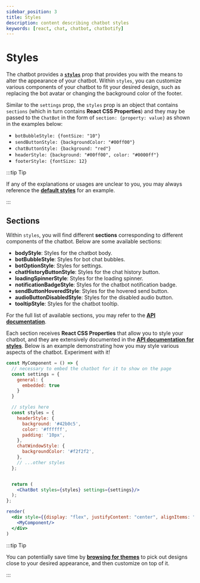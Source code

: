 ```yaml
---
sidebar_position: 3
title: Styles
description: content describing chatbot styles
keywords: [react, chat, chatbot, chatbotify]
---
```


# Styles

The chatbot provides a [**`styles`**](/api/styles) prop that provides you with the means to alter the appearance of your chatbot. Within `styles`, you can customize various components of your chatbot to fit your desired design, such as replacing the bot avatar or changing the background color of the footer.

Similar to the `settings` prop, the `styles` prop is an object that contains `sections` (which in turn contains **React CSS Properties**) and they may be passed to the `ChatBot` in the form of `section: {property: value}` as shown in the examples below:

- `botBubbleStyle: {fontSize: "10"}`
- `sendButtonStyle: {backgroundColor: "#00ff00"}`
- `chatButtonStyle: {background: "red"}`
- `headerStyle: {background: "#00ff00", color: "#0000ff"}`
- `footerStyle: {fontSize: 12}`

:::tip Tip

If any of the explanations or usages are unclear to you, you may always reference the [**default styles**](/api/styles) for an example.

:::

## Sections

Within `styles`, you will find different **sections** corresponding to different components of the chatbot. Below are some available sections:

- **bodyStyle**: Styles for the chatbot body.
- **botBubbleStyle**: Styles for bot chat bubbles.
- **botOptionStyle**:	Styles for settings.
- **chatHistoryButtonStyle**: Styles for the chat history button.
- **loadingSpinnerStyle**: Styles for the loading spinner.
- **notificationBadgeStyle**:	Styles for the chatbot notification badge.
- **sendButtonHoveredStyle**:	Styles for the hovered send button.
- **audioButtonDisabledStyle**: Styles for the disabled audio button.
- **tooltipStyle**: Styles for the chatbot tooltip.

For the full list of available sections, you may refer to the [**API documentation**](/api/styles#sections).

Each section receives **React CSS Properties** that allow you to style your chatbot, and they are extensively documented in the [**API documentation for styles**](/api/styles). Below is an example demonstrating how you may style various aspects of the chatbot. Experiment with it!

```jsx live noInline title=MyComponent.js
const MyComponent = () => {
  // necessary to embed the chatbot for it to show on the page
  const settings = {
    general: {
      embedded: true
    }
  }

  // styles here
  const styles = {
    headerStyle: {
      background: '#42b0c5',
      color: '#ffffff',
      padding: '10px',
    },
    chatWindowStyle: {
      backgroundColor: '#f2f2f2',
    },
    // ...other styles
  };


  return (
    <ChatBot styles={styles} settings={settings}/>
  );
};

render(
  <div style={{display: "flex", justifyContent: "center", alignItems: "center"}}>
    <MyComponent/>
  </div>
)
```

:::tip Tip

You can potentially save time by [**browsing for themes**](https://react-chatbotify.com/themes) to pick out designs close to your desired appearance, and then customize on top of it.

:::